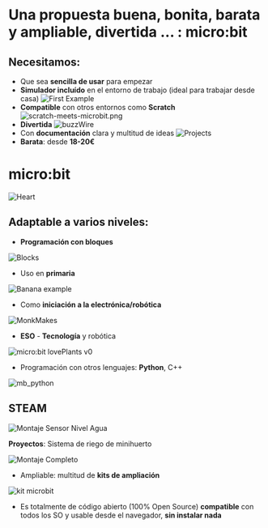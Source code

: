 # Una propuesta buena, bonita, barata y ampliable, divertida … : micro:bit

## Necesitamos:

* Que sea **sencilla de usar** para empezar
* **Simulador incluído** en el entorno de trabajo (ideal para trabajar desde casa)
![First Example](./images/FirstExample.gif)
* **Compatible** con otros entornos como **Scratch**
![scratch-meets-microbit.png](./images/scratch-meets-microbit.png)
* **Divertida**
![buzzWire](./images/buzzWire.png)
* Con **documentación** clara y multitud de ideas 
![Projects](./images/Projects.png)
* **Barata**: desde **18-20€**

# micro:bit

![Heart](./images/Heart.gif)



## Adaptable a varios niveles: 
* **Programación con bloques**

![Blocks](./images/functions.gif)

* Uso en **primaria**

![Banana example](./images/banana-keyboard-12.png)

* Como **iniciación a la electrónica/robótica**

![MonkMakes](./images/MonkMakes.jpeg)

* **ESO** - **Tecnología** y robótica

![micro:bit lovePlants v0](./images/mb_lovePlant_v0.jpg)

* Programación con otros lenguajes: **Python**, C++

![mb_python](./images/mb_python.png)

## STEAM

![Montaje Sensor Nivel Agua](./images/MontajeSensorNivelAgua.jpg)

**Proyectos**: Sistema de riego de minihuerto

![Montaje Completo](./images/MontajeCompleto.jpg)

* Ampliable: multitud de **kits de ampliación**

![kit microbit](./images/kit_microbit.jpg)

* Es totalmente de código abierto (100% Open Source) **compatible** con todos los SO y usable desde el navegador, **sin instalar nada**
